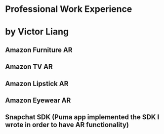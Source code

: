 # Professional Work Experience 

# by Victor Liang


## Amazon Furniture AR

## Amazon TV AR

## Amazon Lipstick AR

## Amazon Eyewear AR

## Snapchat SDK (Puma app implemented the SDK I wrote in order to have AR functionality) 





